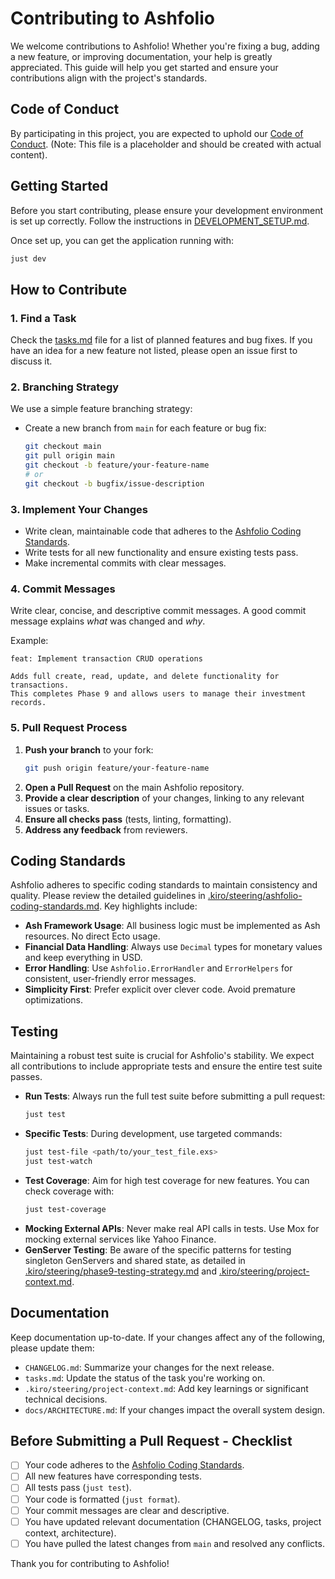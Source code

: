 # Contributing to Ashfolio

We welcome contributions to Ashfolio! Whether you're fixing a bug, adding a new feature, or improving documentation, your help is greatly appreciated. This guide will help you get started and ensure your contributions align with the project's standards.

## Code of Conduct

By participating in this project, you are expected to uphold our [Code of Conduct](CODE_OF_CONDUCT.md). (Note: This file is a placeholder and should be created with actual content).

## Getting Started

Before you start contributing, please ensure your development environment is set up correctly. Follow the instructions in [DEVELOPMENT_SETUP.md](docs/DEVELOPMENT_SETUP.md).

Once set up, you can get the application running with:

```bash
just dev
```

## How to Contribute

### 1. Find a Task

Check the [tasks.md](.kiro/specs/tasks.md) file for a list of planned features and bug fixes. If you have an idea for a new feature not listed, please open an issue first to discuss it.

### 2. Branching Strategy

We use a simple feature branching strategy:

*   Create a new branch from `main` for each feature or bug fix:
    ```bash
    git checkout main
    git pull origin main
    git checkout -b feature/your-feature-name
    # or
    git checkout -b bugfix/issue-description
    ```

### 3. Implement Your Changes

*   Write clean, maintainable code that adheres to the [Ashfolio Coding Standards](#coding-standards).
*   Write tests for all new functionality and ensure existing tests pass.
*   Make incremental commits with clear messages.

### 4. Commit Messages

Write clear, concise, and descriptive commit messages. A good commit message explains *what* was changed and *why*.

Example:

```
feat: Implement transaction CRUD operations

Adds full create, read, update, and delete functionality for transactions.
This completes Phase 9 and allows users to manage their investment records.
```

### 5. Pull Request Process

1.  **Push your branch** to your fork:
    ```bash
    git push origin feature/your-feature-name
    ```
2.  **Open a Pull Request** on the main Ashfolio repository.
3.  **Provide a clear description** of your changes, linking to any relevant issues or tasks.
4.  **Ensure all checks pass** (tests, linting, formatting).
5.  **Address any feedback** from reviewers.

## Coding Standards

Ashfolio adheres to specific coding standards to maintain consistency and quality. Please review the detailed guidelines in [.kiro/steering/ashfolio-coding-standards.md](.kiro/steering/ashfolio-coding-standards.md). Key highlights include:

*   **Ash Framework Usage**: All business logic must be implemented as Ash resources. No direct Ecto usage.
*   **Financial Data Handling**: Always use `Decimal` types for monetary values and keep everything in USD.
*   **Error Handling**: Use `Ashfolio.ErrorHandler` and `ErrorHelpers` for consistent, user-friendly error messages.
*   **Simplicity First**: Prefer explicit over clever code. Avoid premature optimizations.

## Testing

Maintaining a robust test suite is crucial for Ashfolio's stability. We expect all contributions to include appropriate tests and ensure the entire test suite passes.

*   **Run Tests**: Always run the full test suite before submitting a pull request:
    ```bash
    just test
    ```
*   **Specific Tests**: During development, use targeted commands:
    ```bash
    just test-file <path/to/your_test_file.exs>
    just test-watch
    ```
*   **Test Coverage**: Aim for high test coverage for new features. You can check coverage with:
    ```bash
    just test-coverage
    ```
*   **Mocking External APIs**: Never make real API calls in tests. Use Mox for mocking external services like Yahoo Finance.
*   **GenServer Testing**: Be aware of the specific patterns for testing singleton GenServers and shared state, as detailed in [.kiro/steering/phase9-testing-strategy.md](.kiro/steering/phase9-testing-strategy.md) and [.kiro/steering/project-context.md](.kiro/steering/project-context.md).

## Documentation

Keep documentation up-to-date. If your changes affect any of the following, please update them:

*   `CHANGELOG.md`: Summarize your changes for the next release.
*   `tasks.md`: Update the status of the task you're working on.
*   `.kiro/steering/project-context.md`: Add key learnings or significant technical decisions.
*   `docs/ARCHITECTURE.md`: If your changes impact the overall system design.

## Before Submitting a Pull Request - Checklist

*   [ ] Your code adheres to the [Ashfolio Coding Standards](#coding-standards).
*   [ ] All new features have corresponding tests.
*   [ ] All tests pass (`just test`).
*   [ ] Your code is formatted (`just format`).
*   [ ] Your commit messages are clear and descriptive.
*   [ ] You have updated relevant documentation (CHANGELOG, tasks, project context, architecture).
*   [ ] You have pulled the latest changes from `main` and resolved any conflicts.

Thank you for contributing to Ashfolio!
